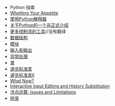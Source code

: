 - Python 指南
 - [Whetting Your Appetite](appetite.md)
 - [使用Python解释器](interpreter.md)
 - [关于Python的一个非正式介绍](introduction.md)
 - [更多控制流的工具](controlflow.md)//没有翻译
 - [数据结构](datastructures.md)
 - [模块](modules.md)
 - [输入和输出](inputoutput.md)
 - [异常处理](errors.md)
 - [类](classes.md)
 - [速览标准库](stdlib.md)
 - [速览标准库II](stdlib2.md)
 - [What Now?](whatnow.md)
 - [Interactive Input Editing and History Substitution](interactive.md)
 - [浮点运算: Issues and Limitations](floatingpoint.md)
 - [附录](appendix.md)




